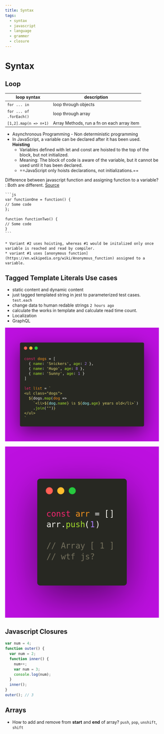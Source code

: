 ```yaml
---
title: Syntax
tags:
  - syntax
  - javascript
  - language
  - grammer
  - closure
---
```


# Syntax

<TagLinks />

## Loop

| loop syntax                    | description                                |
| ------------------------------ | ------------------------------------------ |
| `for ... in`                   | loop through objects                       |
| `for ... of` <br> `.forEach()` | loop through array                         |
| `[1,2].map(n => n+1)`          | Array Methods, run a fn on each array item |

- Asynchronous Programming - Non deterministic programming
- In JavaScript, a variable can be declared after it has been used. **Hoisting**
  - Variables defined with let and const are hoisted to the top of the block, but not initialized.
  - Meaning: The block of code is aware of the variable, but it cannot be used until it has been declared.
  - ==JavaScript only hoists declarations, not initializations.==

Difference between javascript function and assigning function to a variable?
: Both are different. [Source](https://stackoverflow.com/questions/336859/var-functionname-function-vs-function-functionname)

    ```js
    var functionOne = function() {
    // Some code
    };

    function functionTwo() {
    // Some code
    }
    ```

    * Variant #2 uses hoisting, whereas #1 would be initalized only once variable is reached and read by compiler.
    * variant #1 uses [anonymous function](https://en.wikipedia.org/wiki/Anonymous_function) assigned to a variable.

## Tagged Template Literals Use cases

- static content and dynamic content
- just tagged templated string in jest to parameterized test cases. `test.each`
- change data to human redable strings `2 hours ago`
- calculate the works in template and calculate read time count.
- Localization
- GraphQL

![tagged template literal](../../.vuepress/public/img/webdev/template-literals.png)

![js const is flawed](../../.vuepress/public/img/webdev/js-const.png)

## Javascript Closures

```js
var num = 4;
function outer() {
  var num = 2;
  function inner() {
    num++;
    var num = 3;
    console.log(num);
  }
  inner();
}
outer(); // 3
```

## Arrays

- How to add and remove from **start** and **end** of array? `push`, `pop`, `unshift`, `shift`

<Footer />
